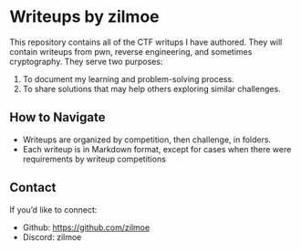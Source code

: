 # Writeups by zilmoe

This repository contains all of the CTF writups I have authored. They will contain writeups from pwn, reverse engineering, and sometimes cryptography. They serve two purposes:

1. To document my learning and problem-solving process.
2. To share solutions that may help others exploring similar challenges.

## How to Navigate
- Writeups are organized by competition, then challenge, in folders.
- Each writeup is in Markdown format, except for cases when there were requirements by writeup competitions

## Contact
If you’d like to connect:
- Github: https://github.com/zilmoe
- Discord: zilmoe

